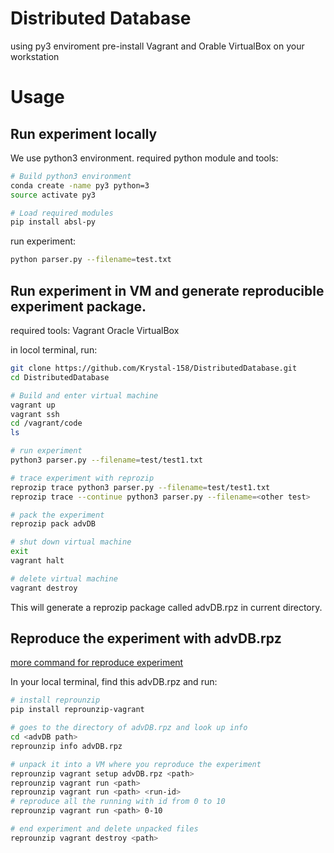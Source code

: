 # Distributed Database

using py3 enviroment
pre-install Vagrant and Orable VirtualBox on your workstation


# Usage
## Run experiment locally
We use python3 environment.
required python module and tools:
```bash
# Build python3 environment
conda create -name py3 python=3
source activate py3

# Load required modules
pip install absl-py
```
run experiment:
```bash
python parser.py --filename=test.txt
```

## Run experiment in VM and generate reproducible experiment package.
required tools:
Vagrant
Oracle VirtualBox

in locol terminal, run:
```bash
git clone https://github.com/Krystal-158/DistributedDatabase.git
cd DistributedDatabase

# Build and enter virtual machine
vagrant up
vagrant ssh
cd /vagrant/code
ls

# run experiment
python3 parser.py --filename=test/test1.txt

# trace experiment with reprozip
reprozip trace python3 parser.py --filename=test/test1.txt
reprozip trace --continue python3 parser.py --filename=<other test>

# pack the experiment
reprozip pack advDB

# shut down virtual machine
exit
vagrant halt

# delete virtual machine
vagrant destroy
```

This will generate a reprozip package called advDB.rpz in current directory.

## Reproduce the experiment with advDB.rpz

[more command for reproduce experiment](https://docs.reprozip.org/en/1.0.x/unpacking.html#reproducing-the-experiment)

In your local terminal, find this advDB.rpz and run:

```bash
# install reprounzip
pip install reprounzip-vagrant

# goes to the directory of advDB.rpz and look up info
cd <advDB path>
reprounzip info advDB.rpz

# unpack it into a VM where you reproduce the experiment
reprounzip vagrant setup advDB.rpz <path>
reprounzip vagrant run <path>
reprounzip vagrant run <path> <run-id>
# reproduce all the running with id from 0 to 10
reprounzip vagrant run <path> 0-10

# end experiment and delete unpacked files
reprounzip vagrant destroy <path>
```






